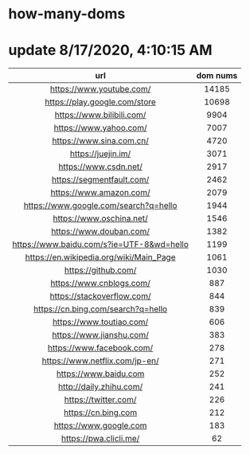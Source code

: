 # how-many-doms

# update 8/17/2020, 4:10:15 AM

url | dom nums
:-: | :-:
https://www.youtube.com/ | 14185
https://play.google.com/store | 10698
https://www.bilibili.com/ | 9904
https://www.yahoo.com/ | 7007
https://www.sina.com.cn/ | 4720
https://juejin.im/ | 3071
https://www.csdn.net/ | 2917
https://segmentfault.com/ | 2462
https://www.amazon.com/ | 2079
https://www.google.com/search?q=hello | 1944
https://www.oschina.net/ | 1546
https://www.douban.com/ | 1382
https://www.baidu.com/s?ie=UTF-8&wd=hello | 1199
https://en.wikipedia.org/wiki/Main_Page | 1061
https://github.com/ | 1030
https://www.cnblogs.com/ | 887
https://stackoverflow.com/ | 844
https://cn.bing.com/search?q=hello | 839
https://www.toutiao.com/ | 606
https://www.jianshu.com/ | 383
https://www.facebook.com/ | 278
https://www.netflix.com/jp-en/ | 271
https://www.baidu.com | 252
http://daily.zhihu.com/ | 241
https://twitter.com/ | 226
https://cn.bing.com | 212
https://www.google.com | 183
https://pwa.clicli.me/ | 62
